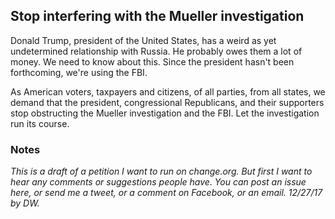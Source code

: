 ## Stop interfering with the Mueller investigation

Donald Trump, president of the United States, has a weird as yet undetermined relationship with Russia. He probably owes them a lot of money. We need to know about this. Since the president hasn't been forthcoming, we're using the FBI.

As American voters, taxpayers and citizens, of all parties, from all states, we demand that the president, congressional Republicans, and their supporters stop obstructing the Mueller investigation and the FBI. Let the investigation run its course. 

### Notes

<i>This is a draft of a petition I want to run on change.org. But first I want to hear any comments or suggestions people have. You can post an issue here, or send me a tweet, or a comment on Facebook, or an email. 12/27/17 by DW.</i>

